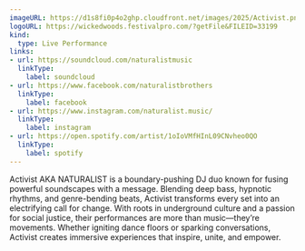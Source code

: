 ```yaml
---
imageURL: https://d1s8fi0p4o2ghp.cloudfront.net/images/2025/Activist.png
logoURL: https://wickedwoods.festivalpro.com/?getFile&FILEID=33199
kind:
  type: Live Performance
links:
- url: https://soundcloud.com/naturalistmusic
  linkType:
    label: soundcloud
- url: https://www.facebook.com/naturalistbrothers
  linkType:
    label: facebook
- url: https://www.instagram.com/naturalist.music/
  linkType:
    label: instagram
- url: https://open.spotify.com/artist/1oIoVMfHInL09CNvheo0QO
  linkType:
    label: spotify
---
```

Activist AKA NATURALIST is a boundary-pushing DJ duo known for fusing powerful soundscapes with a message. Blending deep bass, hypnotic rhythms, and genre-bending beats, Activist transforms every set into an electrifying call for change. With roots in underground culture and a passion for social justice, their performances are more than music—they’re movements. Whether igniting dance floors or sparking conversations, Activist creates immersive experiences that inspire, unite, and empower.
